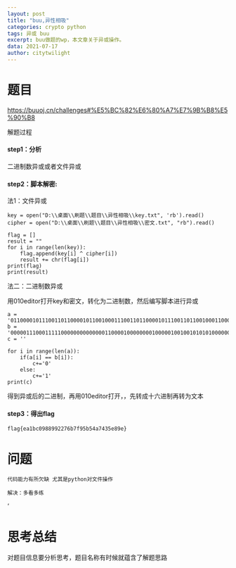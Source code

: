 ```yaml
---
layout: post
title: "buu,异性相吸"
categories: crypto python
tags: 异或 buu
excerpt: buu做题的wp，本文章关于异或操作。
data: 2021-07-17
author: citytwilight
---
```


# 题目

https://buuoj.cn/challenges#%E5%BC%82%E6%80%A7%E7%9B%B8%E5%90%B8

解题过程

#### step1：分析

二进制数异或或者文件异或

#### step2：脚本解密:

法1：文件异或

```
key = open("D:\\桌面\\刷题\\题目\\异性相吸\\key.txt", 'rb').read()
cipher = open("D:\\桌面\\刷题\\题目\\异性相吸\\密文.txt", "rb").read()

flag = []
result = ""
for i in range(len(key)):
    flag.append(key[i] ^ cipher[i])
    result += chr(flag[i])
print(flag)
print(result)
```

法二：二进制数异或

用010editor打开key和密文，转化为二进制数，然后编写脚本进行异或

```
a = '0110000101110011011000010110010001110011011000010111001101100100011000010111001101100100011000010111001101100100011000010111001101100100011000010111001101100100011000010111001101100100011000010111001101100100011000010111001101100100011000010111001101100100011100010111011101100101011100110111000101100110'
b = '0000011100011111000000000000001100001000000001000001001001010101000000110001000001010100010110000100101101011100010110000100101001010110010100110100010001010010000000110100010000000010010110000100011000000110010101000100011100000101010101100100011101010111010001000001001001011101010010100001010000011011'
c = ''

for i in range(len(a)):
    if(a[i] == b[i]):
        c+='0'
    else:
        c+='1'
print(c)
```

得到异或后的二进制，再用010editor打开，，先转成十六进制再转为文本

#### step3：得出flag

```
flag{ea1bc0988992276b7f95b54a7435e89e}
```

# 问题

```
代码能力有所欠缺 尤其是python对文件操作

解决：多看多练
```

‘

# 思考总结

对题目信息要分析思考，题目名称有时候就蕴含了解题思路

